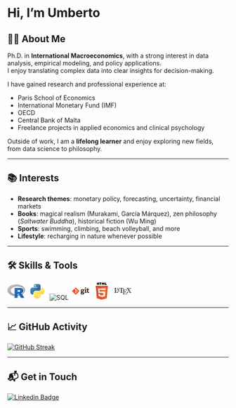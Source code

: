 # Hi, I’m Umberto  

## 👨‍🎓 About Me  

Ph.D. in **International Macroeconomics**, with a strong interest in data analysis, empirical modeling, and policy applications.  
I enjoy translating complex data into clear insights for decision-making.  

I have gained research and professional experience at:  
- Paris School of Economics  
- International Monetary Fund (IMF)  
- OECD  
- Central Bank of Malta  
- Freelance projects in applied economics and clinical psychology  

Outside of work, I am a **lifelong learner** and enjoy exploring new fields, from data science to philosophy.  

---

## 📚 Interests  

- **Research themes**: monetary policy, forecasting, uncertainty, financial markets  
- **Books**: magical realism (Murakami, García Márquez), zen philosophy (*Saltwater Buddha*), historical fiction (Wu Ming)  
- **Sports**: swimming, climbing, beach volleyball, and more  
- **Lifestyle**: recharging in nature whenever possible  

---

## 🛠 Skills & Tools  

<p align="left">
  <img src="https://github.com/devicons/devicon/blob/master/icons/r/r-original.svg" title="R" alt="R" width="40" height="40"/>&nbsp;
  <img src="https://github.com/devicons/devicon/blob/master/icons/python/python-original.svg" title="Python" alt="Python" width="40" height="40"/>&nbsp;
  <img src="https://github.com/stephanieboyle/data_icons/blob/master/icons/SQL/sql-file.svg" title="SQL" alt="SQL" width="40" height="40"/>&nbsp;
  <img src="https://github.com/devicons/devicon/blob/master/icons/git/git-original-wordmark.svg" title="Git" alt="Git" width="40" height="40"/>&nbsp;
  <img src="https://github.com/devicons/devicon/blob/master/icons/html5/html5-original-wordmark.svg" title="HTML" alt="HTML" width="40" height="40"/>&nbsp;
  <img src="https://github.com/devicons/devicon/blob/master/icons/latex/latex-original.svg" title="LaTeX" alt="LaTeX" width="40" height="40"/>&nbsp;
</p>  

---

## 📈 GitHub Activity  

[![GitHub Streak](http://github-readme-streak-stats.herokuapp.com?user=umbertocollodel&theme=dark&background=000000)](https://git.io/streak-stats)  

---

## 📬 Get in Touch  

[![Linkedin Badge](https://img.shields.io/badge/-Umberto_Collodel-blue?style=flat&logo=Linkedin&logoColor=white)](https://www.linkedin.com/in/umberto-collodel-7a063a116/)  
